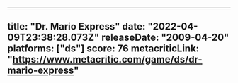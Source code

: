 
---
title: "Dr. Mario Express"
date: "2022-04-09T23:38:28.073Z"
releaseDate: "2009-04-20"
platforms: ["ds"]
score: 76
metacriticLink: "https://www.metacritic.com/game/ds/dr-mario-express"
---
